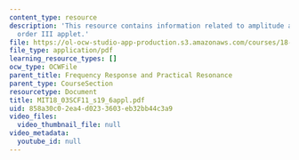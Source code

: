 ```yaml
---
content_type: resource
description: 'This resource contains information related to amplitude and phase: second
  order III applet.'
file: https://ol-ocw-studio-app-production.s3.amazonaws.com/courses/18-03sc-differential-equations-fall-2011/858a30c02ea4d0233603eb32bb44c3a9_MIT18_03SCF11_s19_6appl.pdf
file_type: application/pdf
learning_resource_types: []
ocw_type: OCWFile
parent_title: Frequency Response and Practical Resonance
parent_type: CourseSection
resourcetype: Document
title: MIT18_03SCF11_s19_6appl.pdf
uid: 858a30c0-2ea4-d023-3603-eb32bb44c3a9
video_files:
  video_thumbnail_file: null
video_metadata:
  youtube_id: null
---
```

